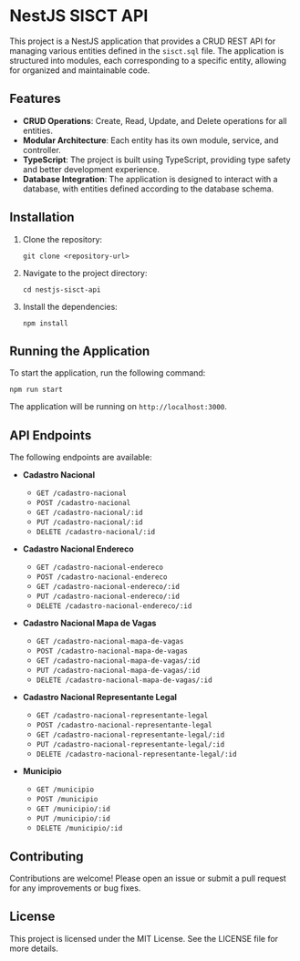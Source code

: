 # NestJS SISCT API

This project is a NestJS application that provides a CRUD REST API for managing various entities defined in the `sisct.sql` file. The application is structured into modules, each corresponding to a specific entity, allowing for organized and maintainable code.

## Features

- **CRUD Operations**: Create, Read, Update, and Delete operations for all entities.
- **Modular Architecture**: Each entity has its own module, service, and controller.
- **TypeScript**: The project is built using TypeScript, providing type safety and better development experience.
- **Database Integration**: The application is designed to interact with a database, with entities defined according to the database schema.

## Installation

1. Clone the repository:
   ```
   git clone <repository-url>
   ```

2. Navigate to the project directory:
   ```
   cd nestjs-sisct-api
   ```

3. Install the dependencies:
   ```
   npm install
   ```

## Running the Application

To start the application, run the following command:
```
npm run start
```

The application will be running on `http://localhost:3000`.

## API Endpoints

The following endpoints are available:

- **Cadastro Nacional**
  - `GET /cadastro-nacional`
  - `POST /cadastro-nacional`
  - `GET /cadastro-nacional/:id`
  - `PUT /cadastro-nacional/:id`
  - `DELETE /cadastro-nacional/:id`

- **Cadastro Nacional Endereco**
  - `GET /cadastro-nacional-endereco`
  - `POST /cadastro-nacional-endereco`
  - `GET /cadastro-nacional-endereco/:id`
  - `PUT /cadastro-nacional-endereco/:id`
  - `DELETE /cadastro-nacional-endereco/:id`

- **Cadastro Nacional Mapa de Vagas**
  - `GET /cadastro-nacional-mapa-de-vagas`
  - `POST /cadastro-nacional-mapa-de-vagas`
  - `GET /cadastro-nacional-mapa-de-vagas/:id`
  - `PUT /cadastro-nacional-mapa-de-vagas/:id`
  - `DELETE /cadastro-nacional-mapa-de-vagas/:id`

- **Cadastro Nacional Representante Legal**
  - `GET /cadastro-nacional-representante-legal`
  - `POST /cadastro-nacional-representante-legal`
  - `GET /cadastro-nacional-representante-legal/:id`
  - `PUT /cadastro-nacional-representante-legal/:id`
  - `DELETE /cadastro-nacional-representante-legal/:id`

- **Municipio**
  - `GET /municipio`
  - `POST /municipio`
  - `GET /municipio/:id`
  - `PUT /municipio/:id`
  - `DELETE /municipio/:id`

## Contributing

Contributions are welcome! Please open an issue or submit a pull request for any improvements or bug fixes.

## License

This project is licensed under the MIT License. See the LICENSE file for more details.